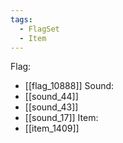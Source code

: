 ```yaml
---
tags:
  - FlagSet
  - Item
---
```

Flag:
- [[flag_10888]]
Sound:
- [[sound_44]]
- [[sound_43]]
- [[sound_17]]
Item:
- [[item_1409]]
